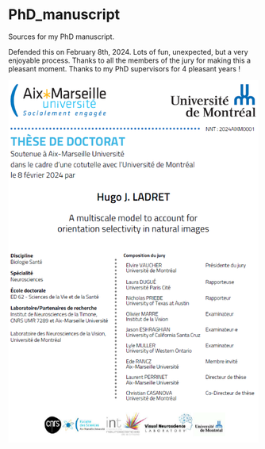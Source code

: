 # PhD_manuscript
Sources for my PhD manuscript.

Defended this on February 8th, 2024. Lots of fun, unexpected, but a very enjoyable process. 
Thanks to all the members of the jury for making this a pleasant moment. Thanks to my PhD supervisors for 4 pleasant years !

![coverpage](./.github/cover.png)
